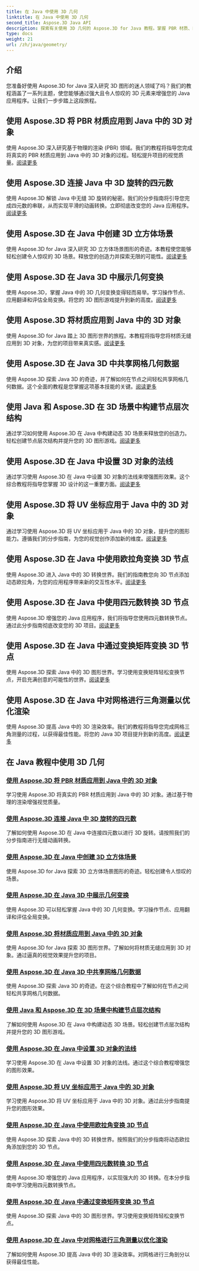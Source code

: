 ```yaml
---
title: 在 Java 中使用 3D 几何
linktitle: 在 Java 中使用 3D 几何
second_title: Aspose.3D Java API
description: 探索有关使用 3D 几何的 Aspose.3D for Java 教程。掌握 PBR 材质、四元数旋转、立方体场景等。提升您的 Java 3D 图形水平。
type: docs
weight: 21
url: /zh/java/geometry/
---
```

## 介绍
您准备好使用 Aspose.3D for Java 深入研究 3D 图形的迷人领域了吗？我们的教程涵盖了一系列主题，使您能够通过强大且令人惊叹的 3D 元素来增强您的 Java 应用程序。让我们一步步踏上这段旅程。

## 使用 Aspose.3D 将 PBR 材质应用到 Java 中的 3D 对象

使用 Aspose.3D 深入研究基于物理的渲染 (PBR) 领域。我们的教程将指导您完成将真实的 PBR 材质应用到 Java 中的 3D 对象的过程。轻松提升项目的视觉质量。[阅读更多](./apply-pbr-materials-to-objects/)

## 使用 Aspose.3D 连接 Java 中 3D 旋转的四元数

使用 Aspose.3D 解锁 Java 中无缝 3D 旋转的秘密。我们的分步指南将引导您完成四元数的串联，从而实现平滑的动画转换。立即彻底改变您的 Java 应用程序。[阅读更多](./concatenate-quaternions-for-3d-rotations/)

## 使用 Aspose.3D 在 Java 中创建 3D 立方体场景

使用 Aspose.3D for Java 深入研究 3D 立方体场景图形的奇迹。本教程使您能够轻松创建令人惊叹的 3D 场景。释放您的创造力并探索无限的可能性。[阅读更多](./create-3d-cube-scene/)

## 使用 Aspose.3D 在 Java 3D 中展示几何变换

使用 Aspose.3D，掌握 Java 中的 3D 几何变换变得轻而易举。学习操作节点、应用翻译和评估全局变换。将您的 3D 图形游戏提升到新的高度。[阅读更多](./expose-geometric-transformations/)

## 使用 Aspose.3D 将材质应用到 Java 中的 3D 对象

使用 Aspose.3D for Java 踏上 3D 图形世界的旅程。本教程将指导您将材质无缝应用到 3D 对象，为您的项目带来真实感。[阅读更多](./apply-materials-to-3d-objects/)

## 使用 Aspose.3D 在 Java 3D 中共享网格几何数据

使用 Aspose.3D 探索 Java 3D 的奇迹，并了解如何在节点之间轻松共享网格几何数据。这个全面的教程是您掌握这项基本技能的关键。[阅读更多](./share-mesh-geometry-data/)

## 使用 Java 和 Aspose.3D 在 3D 场景中构建节点层次结构

通过学习如何使用 Aspose.3D 在 Java 中构建动态 3D 场景来释放您的创造力。轻松创建节点层次结构并提升您的 3D 图形游戏。[阅读更多](./build-node-hierarchies/)

## 使用 Aspose.3D 在 Java 中设置 3D 对象的法线

通过学习使用 Aspose.3D 在 Java 中设置 3D 对象的法线来增强图形效果。这个综合教程将指导您掌握 3D 设计的这一重要方面。[阅读更多](./set-up-normals-on-3d-objects/)

## 使用 Aspose.3D 将 UV 坐标应用于 Java 中的 3D 对象

通过学习使用 Aspose.3D 将 UV 坐标应用于 Java 中的 3D 对象，提升您的图形能力。遵循我们的分步指南，为您的视觉创作添加新的维度。[阅读更多](./apply-uv-coordinates-to-3d-objects/)

## 使用 Aspose.3D 在 Java 中使用欧拉角变换 3D 节点

使用 Aspose.3D 进入 Java 中的 3D 转换世界。我们的指南教您向 3D 节点添加动态欧拉角，为您的应用程序带来新的交互性水平。[阅读更多](./transform-3d-nodes-with-euler-angles/)

## 使用 Aspose.3D 在 Java 中使用四元数转换 3D 节点

使用 Aspose.3D 增强您的 Java 应用程序，我们将指导您使用四元数转换节点。通过此分步指南彻底改变您的 3D 项目。[阅读更多](./transform-3d-nodes-with-quaternions/)

## 使用 Aspose.3D 在 Java 中通过变换矩阵变换 3D 节点

使用 Aspose.3D 探索 Java 中的 3D 图形世界。学习使用变换矩阵轻松变换节点，开启充满创意的可能性的世界。[阅读更多](./transform-3d-nodes-with-matrices/)

## 使用 Aspose.3D 在 Java 中对网格进行三角测量以优化渲染

使用 Aspose.3D 提高 Java 中的 3D 渲染效率。我们的教程将指导您完成网格三角测量的过程，以获得最佳性能。将您的 Java 3D 项目提升到新的高度。[阅读更多](./triangulate-meshes-for-optimized-rendering/)

## 在 Java 教程中使用 3D 几何
### [使用 Aspose.3D 将 PBR 材质应用到 Java 中的 3D 对象](./apply-pbr-materials-to-objects/)
学习使用 Aspose.3D 将真实的 PBR 材质应用到 Java 中的 3D 对象。通过基于物理的渲染增强视觉质量。
### [使用 Aspose.3D 连接 Java 中 3D 旋转的四元数](./concatenate-quaternions-for-3d-rotations/)
了解如何使用 Aspose.3D 在 Java 中连接四元数以进行 3D 旋转。请按照我们的分步指南进行无缝动画转换。
### [使用 Aspose.3D 在 Java 中创建 3D 立方体场景](./create-3d-cube-scene/)
使用 Aspose.3D for Java 探索 3D 立方体场景图形的奇迹。轻松创建令人惊叹的场景。
### [使用 Aspose.3D 在 Java 3D 中展示几何变换](./expose-geometric-transformations/)
使用 Aspose.3D 可以轻松掌握 Java 中的 3D 几何变换。学习操作节点、应用翻译和评估全局变换。
### [使用 Aspose.3D 将材质应用到 Java 中的 3D 对象](./apply-materials-to-3d-objects/)
使用 Aspose.3D for Java 探索 3D 图形世界。了解如何将材质无缝应用到 3D 对象。通过逼真的视觉效果提升您的项目。
### [使用 Aspose.3D 在 Java 3D 中共享网格几何数据](./share-mesh-geometry-data/)
使用 Aspose.3D 探索 Java 3D 的奇迹。在这个综合教程中了解如何在节点之间轻松共享网格几何数据。
### [使用 Java 和 Aspose.3D 在 3D 场景中构建节点层次结构](./build-node-hierarchies/)
了解如何使用 Aspose.3D 在 Java 中构建动态 3D 场景。轻松创建节点层次结构并提升您的 3D 图形游戏。
### [使用 Aspose.3D 在 Java 中设置 3D 对象的法线](./set-up-normals-on-3d-objects/)
学习使用 Aspose.3D 在 Java 中设置 3D 对象的法线。通过这个综合教程增强您的图形效果。
### [使用 Aspose.3D 将 UV 坐标应用于 Java 中的 3D 对象](./apply-uv-coordinates-to-3d-objects/)
学习使用 Aspose.3D 将 UV 坐标应用于 Java 中的 3D 对象。通过此分步指南提升您的图形效果。
### [使用 Aspose.3D 在 Java 中使用欧拉角变换 3D 节点](./transform-3d-nodes-with-euler-angles/)
使用 Aspose.3D 探索 Java 中的 3D 转换世界。按照我们的分步指南将动态欧拉角添加到您的 3D 节点。
### [使用 Aspose.3D 在 Java 中使用四元数转换 3D 节点](./transform-3d-nodes-with-quaternions/)
使用 Aspose.3D 增强您的 Java 应用程序，以实现强大的 3D 转换。在本分步指南中学习使用四元数转换节点。
### [使用 Aspose.3D 在 Java 中通过变换矩阵变换 3D 节点](./transform-3d-nodes-with-matrices/)
使用 Aspose.3D 探索 Java 中的 3D 图形世界。学习使用变换矩阵轻松变换节点。
### [使用 Aspose.3D 在 Java 中对网格进行三角测量以优化渲染](./triangulate-meshes-for-optimized-rendering/)
了解如何使用 Aspose.3D 提高 Java 中的 3D 渲染效率。对网格进行三角剖分以获得最佳性能。